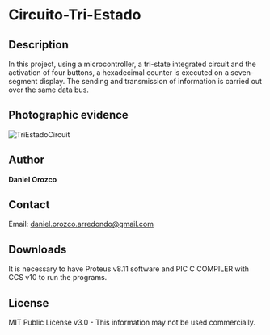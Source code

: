 # Circuito-Tri-Estado
## Description
In this project, using a microcontroller, a tri-state integrated circuit and the activation of four buttons, a hexadecimal counter is executed on a seven-segment display. The sending and transmission of information is carried out over the same data bus.

## Photographic evidence
![TriEstadoCircuit](https://github.com/DanielOrozcoA/Secuencias-de-LEDs/assets/152805004/95503f03-662f-4fb7-b245-ec0f06fc2df7)

## Author
**Daniel Orozco**

## Contact
Email: daniel.orozco.arredondo@gmail.com

## Downloads
It is necessary to have Proteus v8.11 software and PIC C COMPILER with CCS v10 to run the programs.

## License
MIT Public License v3.0 - This information may not be used commercially.
